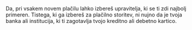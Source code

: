 Da, pri vsakem novem plačilu lahko izbereš upravitelja, ki se ti zdi najbolj primeren. Tistega, ki ga izbereš za plačilno storitev, ni nujno da je tvoja banka ali institucija, ki ti zagotavlja tvojo kreditno ali debetno kartico.
